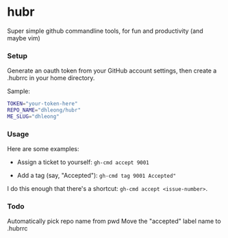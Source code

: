 hubr
====

Super simple github commandline tools, for fun and productivity (and maybe vim)

### Setup
Generate an oauth token from your GitHub account settings, then create a .hubrrc in your home directory. 

Sample:

```bash
TOKEN="your-token-here"
REPO_NAME="dhleong/hubr"
ME_SLUG="dhleong"
```

### Usage

Here are some examples:

* Assign a ticket to yourself:
`gh-cmd accept 9001`

* Add a tag (say, "Accepted"):
`gh-cmd tag 9001 Accepted"`

I do this enough that there's a shortcut: `gh-cmd accept <issue-number>`.

### Todo
Automatically pick repo name from pwd
Move the "accepted" label name to .hubrrc
